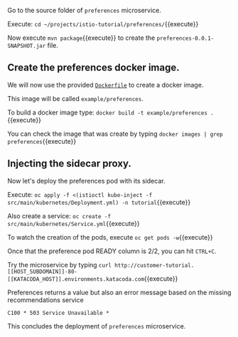 Go to the source folder of `preferences` microservice.

Execute: `cd ~/projects/istio-tutorial/preferences/`{{execute}}

Now execute `mvn package`{{execute}} to create the `preferences-0.0.1-SNAPSHOT.jar` file.

## Create the preferences docker image.

We will now use the provided [`Dockerfile`](https://github.com/redhat-developer-demos/istio-tutorial/blob/master/preferences/Dockerfile) to create a docker image.

This image will be called `example/preferences`.

To build a docker image type: `docker build -t example/preferences .`{{execute}}

You can check the image that was create by typing `docker images | grep preferences`{{execute}}

## Injecting the sidecar proxy.

Now let's deploy the preferences pod with its sidecar.

Execute: `oc apply -f <(istioctl kube-inject -f src/main/kubernetes/Deployment.yml) -n tutorial`{{execute}}

Also create a service: `oc create -f src/main/kubernetes/Service.yml`{{execute}}

To watch the creation of the pods, execute `oc get pods -w`{{execute}}

Once that the preference pod READY column is 2/2, you can hit `CTRL+C`. 

Try the microservice by typing `curl http://customer-tutorial.[[HOST_SUBDOMAIN]]-80-[[KATACODA_HOST]].environments.katacoda.com`{{execute}}

Preferences returns a value but also an error message based on the missing recommendations service

`C100 * 503 Service Unavailable *`

This concludes the deployment of `preferences` microservice.
